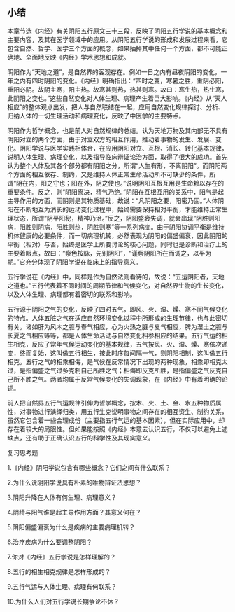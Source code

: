 ## 小结

本章节选《内经》有关阴阳五行原文三十三段，反映了阴阳五行学说的基本概念和主要内容，及其在医学领域中的应用。从阴阳五行学说的形成和发展过程来看，它包含自然、哲学、医学三个方面的概念，如果抽掉其中任何一个方面，都不可能正确地、全面地反映《内经》学术思想和成就。

阴阳作为“天地之道”，是自然界的客观存在。例如一日之内有昼夜阴阳的变化，一年之内有四时阴阳的变化。《内经》明确指出：“四时之变，寒暑之胜，重阴必阳，重阳必阴。故阴主寒，阳主热。故寒甚则热，热甚则寒。故曰：寒生热，热生寒，此阴阳之变也。”这些自然变化对人体生理、病理产生着巨大影响。《内经》从“天人相应”的整体观点出发，把人与自然联结在一起，应用自然变化规律探讨、分析、归纳人体的一切生理活动和病理变化，反映了中医学的主要特点。

阴阳作为哲学概念，也是前人对自然规律的总结。认为天地万物及其内部无不具有阴阳对立的两个方面，由于对立双方的相互作用，推动着事物的发生、发展、变化。阴阳学说与医学实践相体合，在应用阴阳对立、互根、消长、转化基本规律，说明人体生理、病理变化，以及指导临床辨证论治方面，取得了很大的成功。首先认为整个人体及其各个部分都有阴阳之分，所谓“人生有形，不离阴阳”。而阴阳两个方面的相互依存、制约，又是维持人体正常生命活动所不可缺少的条件，所谓“阴在内，阳之守也；阳在外，阴之使也。”说明阴阳互根互用是生命赖以存在的重要条件。反之，则“阴阳离决，精气乃绝。”阴阳在互根互用的关系中，阳气是起主导作用的方面，而阴则是其物质基础，故说：“凡阴阳之要，阳密乃固。”人体阴阳在不断地互为消长的运动变化过程中，始终需要保持相对平衡，才能维持正常生理状态，所谓“阴平阳秘，精神乃治。”反之，阴阳盛衰失调，就会出现“阴胜则阳病，阳胜则阴病，阳胜则热，阴胜则寒”等一系列病变。由于阴阳协调平衡是维持机体健康的必要条件，而一切病理机转，必然表现为阴阳的偏盛偏衰，因此阴阳的平衡（相对）与否，始终是医学上所要讨论的核心问题，同时也是诊断和治疗上的主要着眼点，故曰：“察色按脉，先别阴阳”，“谨察阴阳所在而调之，以平为期。”它充分体现了阴阳学说在临床上的指导意义。

五行学说在《内经》中，同样是作为自然法则看待的，故说：“五运阴阳者，天地之道也。”五行代表着不同时间的周期节律和气候变化，对自然界生物的生长变化，以及人体生理、病理都有着密切的联系和影响。

五行源于阴阳之气的变化，反映了四时五气，即风、火、湿、燥、寒不同气候变化的特点。人体五脏之气在适应自然环境变化过程中所形成的生理节律，也与此密切有关。诸如肝为风木之脏与春气相应，心为火热之脏与夏气相应，脾为湿土之脏与长夏之气相应等等，都是人体生命活动与自然变化相参相应的结果。五行气运的相生相克，反应了常年气候运动变化的基本规律，五气按风、火、湿、燥、寒依次递变，终而复始，这叫做五行相生，按此时序每间隔一气，则阴阳相制，这叫做五行相克。五行之气的相乘相侮，是气候在反常情况下出现的两种现象，相乘即相克太过，是指偏盛之气过多克制自己所胜之气；相侮即反克所胜，是指偏盛之气反克自己所不胜之气。两者均属于反常气候变化的失调现象，在《内经》中有着明确的论述。

前人把自然界五行气运规律引伸为哲学概念，按木、火、土、金、水五种物质属性，对事物进行演绎归类，用五行生克说明事物之间存在的相互资生、制约关系，虽然它包含着一些合理成份（主要指五行气运的基本因素），但在实际应用中，却存在着较大的局限性。但如果能按照《内经》本意去认识五行，不仅可以避免上述缺点，还有助于正确认识五行的科学性及其现实意义。

复习思考题

1.《内经》阴阳学说包含有哪些概念？它们之间有什么联系？

2.为什么说阴阳学说具有朴素的唯物辩证法思想？

3.阴阳升降在人体有何生理、病理意义？

4.阴精与阳气谁是起主导作用方面？其意义何在？

5.阴阳偏盛偏衰为什么是疾病的主要病理机转？

6.治疗疾病为什么要调整阴阳？

7.你对《内经》五行学说是怎样理解的？

8.五行的相生相克规律是怎样形成的？

9.五行气运与人体生理、病理有何联系？

10.为什么人们对五行学说长期争论不休？


